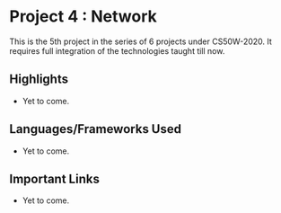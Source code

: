 # Project 4 : Network

This is the 5th project in the series of 6 projects under CS50W-2020. It requires full integration of the technologies taught till now.

## Highlights

- Yet to come.

## Languages/Frameworks Used

- Yet to come.

## Important Links

- Yet to come.